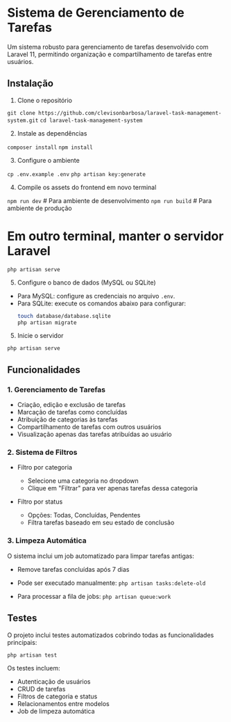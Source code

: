 # Sistema de Gerenciamento de Tarefas

Um sistema robusto para gerenciamento de tarefas desenvolvido com Laravel 11, permitindo organização e compartilhamento de tarefas entre usuários.

## Instalação

1. Clone o repositório

```git clone https://github.com/clevisonbarbosa/laravel-task-management-system.git```
```cd laravel-task-management-system```

2. Instale as dependências

```composer install```
```npm install```

3. Configure o ambiente

```cp .env.example .env```
```php artisan key:generate```

4. Compile os assets do frontend em novo terminal

```npm run dev```  # Para ambiente de desenvolvimento
```npm run build``` # Para ambiente de produção

# Em outro terminal, manter o servidor Laravel

```php artisan serve```

5. Configure o banco de dados (MySQL ou SQLite)
- Para MySQL: configure as credenciais no arquivo `.env`.
- Para SQLite: execute os comandos abaixo para configurar:
  ```bash
  touch database/database.sqlite
  php artisan migrate


5. Inicie o servidor

```php artisan serve```

## Funcionalidades

### 1. Gerenciamento de Tarefas
- Criação, edição e exclusão de tarefas
- Marcação de tarefas como concluídas
- Atribuição de categorias às tarefas
- Compartilhamento de tarefas com outros usuários
- Visualização apenas das tarefas atribuídas ao usuário

### 2. Sistema de Filtros
- Filtro por categoria
  - Selecione uma categoria no dropdown
  - Clique em "Filtrar" para ver apenas tarefas dessa categoria

- Filtro por status
  - Opções: Todas, Concluídas, Pendentes
  - Filtra tarefas baseado em seu estado de conclusão

### 3. Limpeza Automática
O sistema inclui um job automatizado para limpar tarefas antigas:

- Remove tarefas concluídas após 7 dias
- Pode ser executado manualmente:
```php artisan tasks:delete-old```

- Para processar a fila de jobs:
```php artisan queue:work```

## Testes

O projeto inclui testes automatizados cobrindo todas as funcionalidades principais:

```php artisan test```

Os testes incluem:
- Autenticação de usuários
- CRUD de tarefas
- Filtros de categoria e status
- Relacionamentos entre modelos
- Job de limpeza automática
